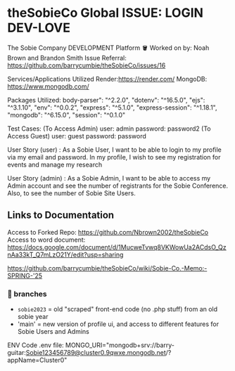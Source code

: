 # theSobieCo Global ISSUE: LOGIN DEV-LOVE
The Sobie Company DEVELOPMENT Platform 🪣
Worked on by: Noah Brown and Brandon Smith
Issue Referral: https://github.com/barrycumbie/theSobieCo/issues/16

Services/Applications Utilized
Render:https://render.com/
MongoDB: https://www.mongodb.com/

Packages Utilized:
body-parser": "^2.2.0",
        "dotenv": "^16.5.0",
        "ejs": "^3.1.10",
        "env": "^0.0.2",
        "express": "^5.1.0",
        "express-session": "^1.18.1",
        "mongodb": "^6.15.0",
        "session": "^0.1.0"


Test Cases: (To Access Admin) user: admin password: password2 
(To Access Guest) user: guest password: password

User Story (user) : As a Sobie User, I want to be able to login to my profile via my email and password. In my profile, I wish to see my registration for events and manage my research

User Story (admin) : As a Sobie Admin, I want to be able to access my Admin account and see the number of registrants for the Sobie Conference. Also, to see the number of Sobie Site Users. 

## Links to Documentation
Access to Forked Repo: https://github.com/Nbrown2002/theSobieCo
Access to word document: https://docs.google.com/document/d/1MucweTvwq8VKWowUa2ACdsO_QznAa33kT_Q7mLzO21Y/edit?usp=sharing

https://github.com/barrycumbie/theSobieCo/wiki/Sobie-Co.-Memo:-SPRING-'25

### 🐝 branches 

- `sobie2023` = old "scraped" front-end code (no .php stuff) from an old sobie year
- 'main' = new version of profile ui, and access to different features for Sobie Users and Admins

ENV Code
.env file: MONGO_URI="mongodb+srv://barry-guitar:Sobie123456789@cluster0.9qwxe.mongodb.net/?appName=Cluster0"
